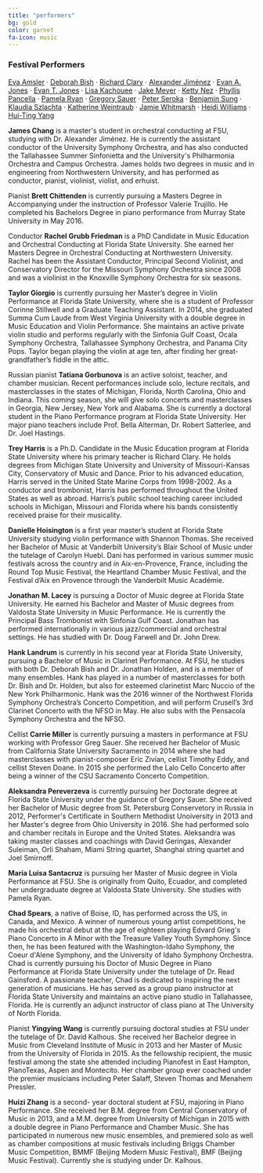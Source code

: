 ```yaml
---
title: "performers"
bg: gold
color: garnet
fa-icon: music
---
```

### Festival Performers

[Eva Amsler](http://www.music.fsu.edu/Faculty-and-Staff/Faculty/Eva-Amsler) ·
[Deborah Bish](http://www.music.fsu.edu/Faculty-and-Staff/Faculty/Deborah-Bish) ·
[Richard Clary](http://www.music.fsu.edu/Faculty-and-Staff/Faculty/Richard-Clary) ·
[Alexander Jiménez](http://www.music.fsu.edu/Faculty-and-Staff/Faculty/Alexander-Jimenez) ·
[Evan A. Jones](http://www.music.fsu.edu/Faculty-and-Staff/Faculty/Evan-Jones) ·
[Evan T. Jones](http://www.music.fsu.edu/Faculty-and-Staff/Faculty/Evan-T.-Jones) ·
[Lisa Kachouee](http://lisakachouee.com/bio/) ·
[Jake Meyer](https://jakemeyerclarinet.com/bio/) ·
[Ketty Nez](http://people.bu.edu/knez/) ·
[Phyllis Pancella](http://www.barrettvantage.com/artist.php?id=ppancella&aview=bio) ·
[Pamela Ryan](http://www.music.fsu.edu/Faculty-and-Staff/Faculty/Pamela-Ryan) ·
[Gregory Sauer](http://www.music.fsu.edu/Faculty-and-Staff/Faculty/Greg-Sauer) ·
[Peter Seroka](http://www.petersoroka.com/bio/) ·
[Benjamin Sung](http://www.music.fsu.edu/Faculty-and-Staff/Faculty/Ben-Sung) ·
[Klaudia Szlachta](https://www.bu.edu/cfa/profile/klaudia-szlachta/) ·
[Katherine Weintraub](http://www.music.fsu.edu/Faculty-and-Staff/Faculty/Katherine-Weintraub) ·
[Jamie Whitmarsh](http://www.jamiewhitmarsh.com/) ·
[Heidi Williams](http://www.music.fsu.edu/Faculty-and-Staff/Faculty/Heidi-Louise-Williams) ·
[Hui-Ting Yang](http://music.troy.edu/faculty-staff/yang.html)

**James Chang** is a master's student in orchestral conducting at FSU, studying with Dr. Alexander Jiménez. He is currently the assistant conductor of the University Symphony Orchestra, and has also conducted the Tallahassee Summer Sinfonietta and the University's Philharmonia Orchestra and Campus Orchestra. James holds two degrees in music and in engineering from Northwestern University, and has performed as conductor, pianist, violinist, violist, and erhuist.

Pianist **Brett Chittenden** is currently pursuing a Masters Degree in Accompanying under the instruction of Professor Valerie Trujillo.  He completed his Bachelors Degree in piano performance from Murray State University in May 2016.

Conductor **Rachel Grubb Friedman** is a PhD Candidate in Music Education and Orchestral Conducting at Florida State University. She earned her Masters Degree in Orchestral Conducting at Northwestern University. Rachel has been the Assistant Conductor, Principal Second Violinist, and Conservatory Director for the Missouri Symphony Orchestra since 2008 and was a violinist in the Knoxville Symphony Orchestra for six seasons.

**Taylor Giorgio** is currently pursuing her Master’s degree in Violin Performance at Florida State University, where she is a student of Professor Corinne Stillwell and a Graduate Teaching Assistant. In 2014, she graduated Summa Cum Laude from West Virginia University with a double degree in Music Education and Violin Performance. She maintains an active private violin studio and performs regularly with the Sinfonia Gulf Coast, Ocala Symphony Orchestra, Tallahassee Symphony Orchestra, and Panama City Pops. Taylor began playing the violin at age ten, after finding her great-grandfather’s fiddle in the attic. 

Russian pianist **Tatiana Gorbunova** is an active soloist, teacher, and chamber musician. Recent performances include solo, lecture recitals, and masterclasses in the states of Michigan, Florida, North Carolina, Ohio and Indiana. This coming season, she will give solo concerts and masterclasses in Georgia, New Jersey, New York and Alabama.
She is currently a doctoral student in the Piano Performance program at Florida State University. Her major piano teachers include Prof. Bella Alterman, Dr. Robert Satterlee, and Dr. Joel Hastings.

**Trey Harris** is a Ph.D. Candidate in the Music Education program at Florida State University where his primary teacher is Richard Clary.  He holds degrees from Michigan State University and University of Missouri-Kansas City, Conservatory of Music and Dance.  Prior to his advanced education, Harris served in the United State Marine Corps from 1998-2002.  As a conductor and trombonist, Harris has performed throughout the United States as well as abroad.  Harris’s public school teaching career included schools in Michigan, Missouri and Florida where his bands consistently received praise for their musicality.

**Danielle Hoisington** is a first year master’s student at Florida State University studying violin performance with Shannon Thomas. She received her Bachelor of Music at Vanderbilt University’s Blair School of Music under the tutelage of Carolyn Huebl. Dani has performed in various summer music festivals across the country and in Aix-en-Provence, France, including the Round Top Music Festival, the Heartland Chamber Music Festival, and the Festival d’Aix en Provence through the Vanderbilt Music Académie.  

**Jonathan M. Lacey** is pursuing a Doctor of Music degree at Florida State University. He earned his Bachelor and Master of Music degrees from Valdosta State University in Music Performance. He is currently the Principal Bass Trombonist with Sinfonia Gulf Coast. Jonathan has performed internationally in various jazz/commercial and orchestral settings. He has studied with Dr. Doug Farwell and Dr. John Drew.

**Hank Landrum** is currently in his second year at Florida State University, pursuing a Bachelor of Music in Clarinet Performance. At FSU, he studies with both Dr. Deborah Bish and Dr. Jonathan Holden, and is a member of many ensembles. Hank has played in a number of masterclasses for both Dr. Bish and Dr. Holden, but also for esteemed clarinetist Marc Nuccio of the New York Philharmonic. Hank was the 2016 winner of the Northwest Florida Symphony Orchestra’s Concerto Competition, and will perform Crusell’s 3rd Clarinet Concerto with the NFSO in May. He also subs with the Pensacola Symphony Orchestra and the NFSO.

Cellist **Carrie Miller** is currently pursuing a masters in performance at FSU working with Professor Greg Sauer. She received her Bachelor of Music from California State University Sacramento in 2014 where she had masterclasses with pianist-composer Eric Zivian, cellist Timothy Eddy, and cellist Steven Doane. In 2015 she performed the Lalo Cello Concerto after being a winner of the CSU Sacramento Concerto Competition.

**Aleksandra Pereverzeva** is currently pursuing her Doctorate degree at Florida State University under the guidance of Gregory Sauer.  She received her Bachelor of Music degree from St. Petersburg Conservetory in Russia in 2012, Performer's Certificate in Southern Methodist Unoiversity in 2013 and her Master's degree from Ohio University in 2016.  She had performed solo and chamber recitals in Europe and the United States. Aleksandra was taking master classes and coachings with David Geringas, Alexander Suleiman, Orli Shaham, Miami String quartet, Shanghai string quartet and Joel Smirnoff. 

**Maria Luisa Santacruz** is pursuing her Master of Music degree in Viola Performance at FSU. She is originally from Quito, Ecuador, and completed her undergraduate degree at Valdosta State University. She studies with Pamela Ryan.

**Chad Spears**, a native of Boise, ID, has performed across the US, in Canada, and Mexico. A winner of numerous young artist competitions, he made his orchestral debut at the age of eighteen playing Edvard Grieg's Piano Concerto in A Minor with the Treasure Valley Youth Symphony. Since then, he has been featured with the Washington-Idaho Symphony, the Coeur d'Alene Symphony, and the University of Idaho Symphony Orchestra. Chad is currently pursuing his Doctor of Music Degree in Piano Performance at Florida State University under the tutelage of Dr. Read Gainsford. A passionate teacher, Chad is dedicated to inspiring the next generation of musicians. He has served as a group piano instructor at Florida State University and maintains an active piano studio in Tallahassee, Florida. He is currently an adjunct instructor of class piano at The University of North Florida. 

Pianist **Yingying Wang** is currently pursuing doctoral studies at FSU under the tutelage of Dr. David Kalhous.  She received her Bachelor degree in Music from Cleveland Institute of Music in 2013 and her Master of Music from the University of Florida in 2015. As the fellowship recipient, the music festival among the state she attended including Pianofest in East Hampton, PianoTexas, Aspen and Montecito. Her chamber group ever coached under the premier musicians including Peter Salaff, Steven Thomas and Menahem Pressler.

**Huizi Zhang** is a second- year doctoral student at FSU, majoring in Piano Performance. She received her B.M. degree from Central Conservatory of Music in 2013, and a M.M. degree from University of Michigan in 2015 with a double degree in Piano Performance and Chamber Music. She has participated in numerous new music ensembles, and premiered solo as well as chamber compositions at music festivals including Briggs Chamber Music Competition, BMMF (Beijing Modern Music Festival), BMF (Beijing Music Festival). Currently she is studying under Dr. Kalhous.